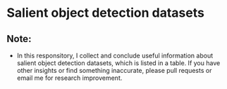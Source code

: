 # Salient object detection datasets

## Note:
* In this responsitory, I collect and conclude useful information about salient object detection datasets, which is listed in a table. If you have other insights or find something inaccurate, please pull requests or email me for research improvement.
